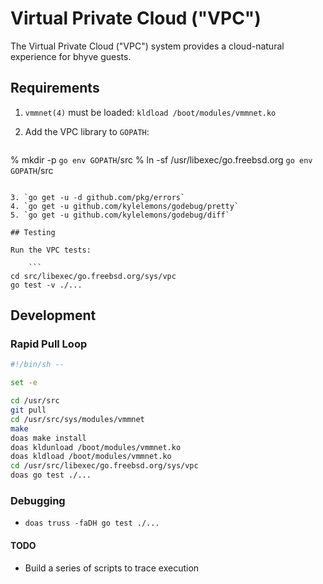 # Virtual Private Cloud ("VPC")

The Virtual Private Cloud ("VPC") system provides a cloud-natural experience for
bhyve guests.

## Requirements

1. `vmmnet(4)` must be loaded: `kldload /boot/modules/vmmnet.ko`
2. Add the VPC library to `GOPATH`:

    ```
% mkdir -p `go env GOPATH`/src
% ln -sf /usr/libexec/go.freebsd.org `go env GOPATH`/src
```

3. `go get -u -d github.com/pkg/errors`
4. `go get -u github.com/kylelemons/godebug/pretty`
5. `go get -u github.com/kylelemons/godebug/diff`

## Testing

Run the VPC tests:

    ```
cd src/libexec/go.freebsd.org/sys/vpc
go test -v ./...
```

## Development

### Rapid Pull Loop

```sh
#!/bin/sh --

set -e

cd /usr/src
git pull
cd /usr/src/sys/modules/vmmnet
make
doas make install
doas kldunload /boot/modules/vmmnet.ko
doas kldload /boot/modules/vmmnet.ko
cd /usr/src/libexec/go.freebsd.org/sys/vpc
doas go test ./...
```

### Debugging

- `doas truss -faDH go test ./...`

#### TODO

- Build a series of scripts to trace execution
